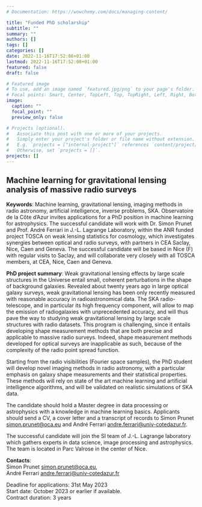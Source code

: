 ```yaml
---
# Documentation: https://wowchemy.com/docs/managing-content/

title: "Funded PhD scholarship"
subtitle: ""
summary: ""
authors: []
tags: []
categories: []
date: 2022-11-16T17:52:08+01:00
lastmod: 2022-11-16T17:52:08+01:00
featured: false
draft: false

# Featured image
# To use, add an image named `featured.jpg/png` to your page's folder.
# Focal points: Smart, Center, TopLeft, Top, TopRight, Left, Right, BottomLeft, Bottom, BottomRight.
image:
  caption: ""
  focal_point: ""
  preview_only: false

# Projects (optional).
#   Associate this post with one or more of your projects.
#   Simply enter your project's folder or file name without extension.
#   E.g. `projects = ["internal-project"]` references `content/project/deep-learning/index.md`.
#   Otherwise, set `projects = []`.
projects: []
---
```

## Machine learning for gravitational lensing analysis of massive radio surveys

**Keywords**: Machine learning, gravitational lensing, imaging methods in radio astronomy, artificial intelligence, inverse problems, SKA.
Observatoire de la Côte d’Azur invites applications for a PhD position in machine learning for astrophysics. The successful candidate will work with Dr. Simon Prunet and Prof. André Ferrari in J.-L. Lagrange Laboratory, within the ANR funded project TOSCA on weak lensing statistics for cosmology, which investigates synergies between optical and radio surveys, with partners in CEA Saclay, Nice, Caen and Geneva. The successful candidate will be based in Nice (F) with regular visits to Saclay, and will collaborate very closely with all TOSCA members, at CEA, Nice, Caen and Geneva.

**PhD project summary**: Weak gravitational lensing effects by large scale structures in the Universe entail small, coherent perturbations in the shape of background galaxies. Revealed about twenty years ago in large optical galaxy surveys, weak gravitational lensing has been only recently measured with reasonable accuracy in radioastronomical data.
The SKA radio-telescope, and in particular its high frequency component, will allow to map the emission of radiogalaxies with unprecedented accuracy, and will thus pave the way to studying weak gravitational lensing by large scale structures with radio datasets. This program is challenging, since it entails developing shape measurement methods that are both precise and applicable to massive radio surveys. Indeed, shape measurement methods developed for optical surveys are inapplicable as such, because of the complexity of the radio point spread function.

Starting from the radio visibilities (Fourier space samples), the PhD student will develop novel imaging methods in radio astronomy, with a particular emphasis on galaxy shape measurements and their statistical properties. These methods will rely on state of the art machine learning and artificial intelligence algorithms, and will be validated on realistic simulations of SKA data.

The candidate should hold a Master degree in data processing or astrophysics with a knowledge in machine learning basics. Applicants should send a CV, a cover letter and a transcript of records to Simon Prunet simon.prunet@oca.eu and André Ferrari andre.ferrari@univ-cotedazur.fr.

The successful candidate will join the SI team of J.-L. Lagrange laboratory which gathers experts in data science, image processing and astrophysics. The team is located in Parc Valrose in the center of Nice.

**Contacts**: \
Simon Prunet simon.prunet@oca.eu, \
André Ferrari andre.ferrari@univ-cotedazur.fr

Deadline for applications: 31st May 2023 \
Start date: October 2023 or earlier if available. \
Contract duration: 3 years